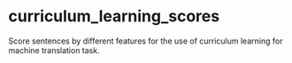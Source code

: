 # curriculum_learning_scores
Score sentences by different features for the use of curriculum learning for machine translation task.
